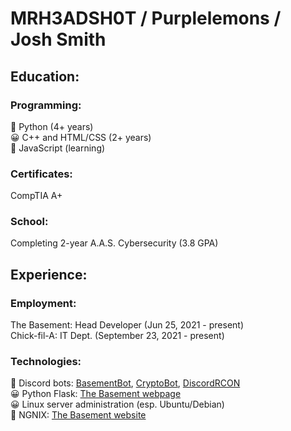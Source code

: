 # MRH3ADSH0T / Purplelemons / Josh Smith

## Education:
### Programming:
💖 Python (4+ years)\
😀 C++ and HTML/CSS (2+ years)\
🤔 JavaScript (learning)

### Certificates:
CompTIA A+

### School:
Completing 2-year A.A.S. Cybersecurity (3.8 GPA)

## Experience:
### Employment:
The Basement: Head Developer (Jun 25, 2021 - present)\
Chick-fil-A: IT Dept. (September 23, 2021 - present)

### Technologies:
💖 Discord bots: [BasementBot](https://github.com/MRH3ADSH0T/basementbot), [CryptoBot](https://github.com/MRH3ADSH0T/380-crypto-center), [DiscordRCON](https://github.com/MRH3ADSH0T/discordRCON)\
😀 Python Flask: [The Basement webpage](https://thebasement.group/)\
😀 Linux server administration (esp. Ubuntu/Debian)\
🤔 NGNIX: [The Basement website](https://hub.thebasement.group/)
